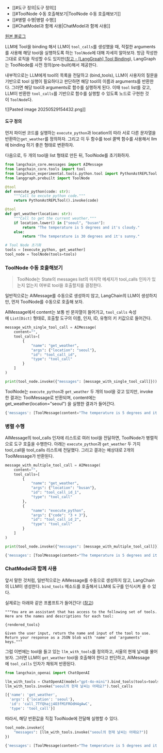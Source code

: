 - [[#도구 정의|도구 정의]]
- [[#ToolNode 수동 호출해보기|ToolNode 수동 호출해보기]]
- [[#병렬 수행|병렬 수행]]
- [[#ChatModel과 함께 사용|ChatModel과 함께 사용]]


[원본 블로그](https://sean-j.tistory.com/entry/LangGraph-ToolNode)

LLM에 Tool을 binding 해서 LLM이 `tool_calls`를 생성했을 때, 적절한 arguments를 사용해 해당 tool을 실행하도록 하는 `ToolNode`에 대해 자세히 알아보자. 방금 작성한 그대로 로직을 작성할 수도 있지만([참고 - [LangGrpah] Tool Binding](https://sean-j.tistory.com/entry/LangGrpah-Tool-Binding)), LangGraph는 ToolNode를 사전 정의(pre-built)해서 제공한다.

내부적으로는 LLM에게 tool의 목록을 전달하고 (bind_tools), LLM이 사용자의 질문을 기반으로 tool 실행이 필요하다고 판단하면 해당 tool의 이름과 arguments를 반환한다. 그러면 해당 tool과 arguments로 함수를 실행하게 된다. 이때 `tool` list를 갖고, LLM이 반환한 `tool_calls`를 기반으로 함수를 실행할 수 있도록 노드로 구현한 것이 `ToolNode`다.

![[Pasted image 20250529154432.png]]

#### 도구 정의

먼저 파이썬 코드를 실행하는 `execute_python`과 location의 따라 서로 다른 문자열을 반환하는`get_weather`를 정의하자. 그리고 이 두 함수를 tool 콜백 함수를 사용해서 llm에 binding 하기 좋은 형태로 변환하자.

  
다음으로, 두 개의 tool을 list 형태로 만든 뒤, ToolNode를 초기화하자.

```python
from langchain_core.messages import AIMessage
from langchain_core.tools import tool
from langchain_experimental.tools.python.tool import PythonAstREPLTool
from langgraph.prebuilt import ToolNode

@tool
def execute_python(code: str):
    """Call to excute python code."""
    return PythonAstREPLTool().invoke(code)

@tool
def get_weather(location: str):
    """Call to get the current weather."""
    if location.lower() in ["seoul", "busan"]:
        return "The temperature is 5 degrees and it's cloudy."
    else:
        return "The temperature is 30 degrees and it's sunny."

# Tool Node 초기화
tools = [execute_python, get_weather]
tool_node = ToolNode(tools=tools)
```

### ToolNode 수동 호출해보기

> ToolNode는 State의 messages list의 마지막 메세지가 tool_calls 인자가 있는지 없는지 여부로 tool을 호출할지를 결정한다.

일반적으로는 AIMessage를 수동으로 생성하지 않고, LangChain의 LLM이 생성하지만, 먼저 ToolNode를 수동으로 호출해 보자.

AIMessage에서 content는 보통 빈 문자열이 들어가고, `tool_calls` 속성에 `List[Dict]` 형태로, 호출할 도구의 이름, 인자, ID, 유형의 키 키값으로 들어간다.

```python
message_with_single_tool_call = AIMessage(
    content="",
    tool_calls=[
        {
            "name": "get_weather",
            "args": {"location": "seoul"},
            "id": "tool_call_id",
            "type": "tool_call"
        }
    ]
)

print(tool_node.invoke({"messages": [message_with_single_tool_call]}))
```

ToolNode는 `execute_python`과 `get_weather` 두 개의 tool을 갖고 있지만, invoke 한 결과는 ToolMessage로 반환되며, content에는 get_weather(location="seoul") 을 실행한 결과가 들어간다.

```python
{'messages': [ToolMessage(content="The temperature is 5 degrees and it's cloudy.", name='get_weather', tool_call_id='tool_call_id')]}
```

### 병렬 수행

AIMessage의 tool_calls 인자에 리스트로 여러 tool을 전달하면, ToolNode가 병렬적으로 도구 호출을 수행한다. 아래는 `execute_python`과 `get_weather` 두 가지 tool_call을 tool_calls 리스트에 전달했다. 그리고 결과는 예상대로 2개의 ToolMessage가 반환된다.

```python
message_with_multiple_tool_call = AIMessage(
    content="",
    tool_calls=[
        {
            "name": "get_weather",
            "args": {"location": "busan"},
            "id": "tool_call_id_1",
            "type": "tool_call"
        },
        {
            "name": "execute_python",
            "args": {"code": "3 + 3"},
            "id": "tool_call_id_2",
            "type": "tool_call"
        }
    ]
)

print(tool_node.invoke({"messages": [message_with_multiple_tool_call]}))
```

```python
{'messages': [ToolMessage(content="The temperature is 5 degrees and it's cloudy.", name='get_weather', tool_call_id='tool_call_id_1'), ToolMessage(content='6', name='execute_python', tool_call_id='tool_call_id_2')]}
```

### ChatModel과 함께 사용

앞서 말한 것처럼, 일반적으로는 AIMessage를 수동으로 생성하지 않고, LangChain의 LLM이 생성한다. `bind_tools` 메소드를 호출해서 LLM에 도구를 인식시켜 줄 수 있다.

실제로는 아래와 같은 프롬프트가 들어간다! ([참고](https://python.langchain.com/v0.1/docs/use_cases/tool_use/prompting/))

```
"""You are an assistant that has access to the following set of tools. Here are the names and descriptions for each tool:

{rendered_tools}

Given the user input, return the name and input of the tool to use. Return your response as a JSON blob with 'name' and 'arguments' keys."""
```

그럼 이번에는 tool을 들고 있는 `llm_with_tools`를 정의하고, 서울의 현재 날씨를 물어보자. 그러면 LLM이 `get_weather` tool을 호출해야 한다고 판단하고, AIMessage에 `tool_calls` 인자가 채워져 반환된다.

```python
from langchain_openai import ChatOpenAI

llm_with_tools = ChatOpenAI(model="gpt-4o-mini").bind_tools(tools=tools)
llm_with_tools.invoke("seoul의 현재 날씨는 어때요?").tool_calls
```

```python
[{'name': 'get_weather', 
  'args': {'location': 'seoul'}, 
  'id': 'call_7TfQhajj4O3fM1FROdH4gAwC', 
  'type': 'tool_call'}]
```

따라서, 해당 반환값을 직접 ToolNode에 전달해 실행할 수 있다.

```python
tool_node.invoke({
    "messages": [llm_with_tools.invoke("seoul의 현재 날씨는 어때요?")]
})
```

```python
{'messages': [ToolMessage(content="The temperature is 5 degrees and it's cloudy.", name='get_weather', tool_call_id='call_jDy3hBVkBKHzHDkzC1UuzyOX')]}
```

